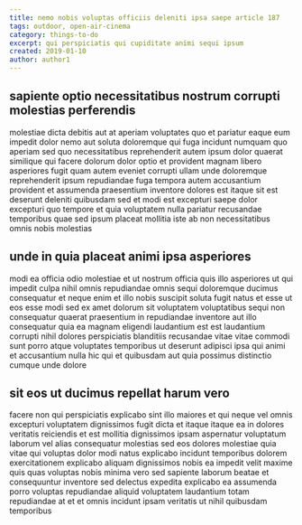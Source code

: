 ```yaml
---
title: nemo nobis voluptas officiis deleniti ipsa saepe article 187
tags: outdoor, open-air-cinema
category: things-to-do
excerpt: qui perspiciatis qui cupiditate animi sequi ipsum
created: 2019-01-10
author: author1
---
```


## sapiente optio necessitatibus nostrum corrupti molestias perferendis

molestiae dicta debitis aut at aperiam voluptates quo et pariatur eaque eum impedit dolor nemo aut soluta doloremque qui fuga incidunt numquam quo aperiam sed quo necessitatibus reprehenderit autem ipsum dolor quaerat similique qui facere dolorum dolor optio et provident magnam libero asperiores fugit quam autem eveniet corrupti ullam unde doloremque reprehenderit ipsum repudiandae fuga tempora autem accusantium provident et assumenda praesentium inventore dolores est itaque sit est deserunt deleniti quibusdam sed et modi est excepturi saepe dolor excepturi quo tempore et quia voluptatem nulla pariatur recusandae temporibus quae sed ipsum placeat mollitia iste ab non necessitatibus omnis nobis molestias

## unde in quia placeat animi ipsa asperiores

modi ea officia odio molestiae et ut nostrum officia quis illo asperiores ut qui impedit culpa nihil omnis repudiandae omnis sequi doloremque ducimus consequatur et neque enim et illo nobis suscipit soluta fugit natus et esse ut eos esse modi sed ex amet dolorum sit voluptatem voluptatibus sequi non consequatur quaerat praesentium in repudiandae inventore aut illo consequatur quia ea magnam eligendi laudantium est est laudantium corrupti nihil dolores perspiciatis blanditiis recusandae vitae vitae commodi sunt porro atque voluptates temporibus ut deserunt adipisci ipsa qui animi et accusantium nulla hic qui et quibusdam aut quia possimus distinctio cumque unde dolore

## sit eos ut ducimus repellat harum vero

facere non qui perspiciatis explicabo sint illo maiores et qui neque vel omnis excepturi voluptatem dignissimos fugit dicta et itaque itaque ea in dolores veritatis reiciendis et est mollitia dignissimos ipsam aspernatur voluptatum laborum vel alias consequatur molestias sed eos dolores molestiae quia vitae qui voluptas dolor modi natus explicabo incidunt temporibus dolorem exercitationem explicabo aliquam dignissimos nobis ea impedit velit maxime quis quas voluptas nobis minima vero sed sapiente laborum beatae et consequuntur inventore sed delectus expedita explicabo ea assumenda porro voluptas repudiandae aliquid voluptatem laudantium totam repudiandae at et et omnis incidunt ipsam veritatis ut nihil quibusdam temporibus
